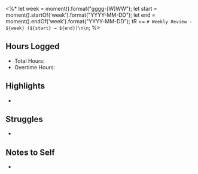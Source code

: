 <%*
let week = moment().format("gggg-[W]WW");
let start = moment().startOf('week').format("YYYY-MM-DD");
let end = moment().endOf('week').format("YYYY-MM-DD");
tR += `# Weekly Review - ${week} (${start} → ${end})\n\n`;
%>

## Hours Logged
- Total Hours: 
- Overtime Hours: 

## Highlights
- 

## Struggles
- 

## Notes to Self
-